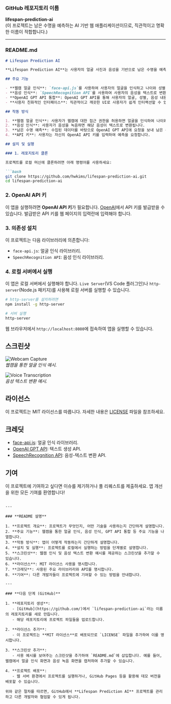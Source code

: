 ### GitHub 레포지토리 이름

**lifespan-prediction-ai**  
(이 프로젝트는 남은 수명을 예측하는 AI 기반 웹 애플리케이션이므로, 직관적이고 명확한 이름이 적합합니다.)

---

### README.md

```markdown
# Lifespan Prediction AI

**Lifespan Prediction AI**는 사용자의 얼굴 사진과 음성을 기반으로 남은 수명을 예측하는 웹 애플리케이션입니다. 사용자는 웹캠과 마이크를 사용하여 얼굴과 음성을 제공하고, 이 데이터를 바탕으로 OpenAI GPT API를 통해 예측을 받습니다. API 키를 입력하여 예측을 수행할 수 있습니다.

## 주요 기능

- **웹캠 얼굴 인식**: `face-api.js`를 사용하여 사용자의 얼굴을 인식하고 나이와 성별을 예측합니다.
- **음성 인식**: `SpeechRecognition API`를 사용하여 사용자의 음성을 텍스트로 변환하고, 이를 남은 수명 예측에 활용합니다.
- **OpenAI GPT API 통합**: OpenAI GPT API를 통해 사용자의 얼굴, 성별, 음성 내용을 바탕으로 남은 수명을 예측합니다.
- **사용자 친화적인 인터페이스**: 직관적이고 깨끗한 UI로 사용자가 쉽게 인터랙션할 수 있습니다. API 키를 입력하고 예측 결과를 확인할 수 있습니다.

## 작동 방식

1. **웹캠 얼굴 인식**: 사용자가 웹캠에 대한 접근 권한을 허용하면 얼굴을 인식하여 나이와 성별을 추정합니다.
2. **음성 인식**: 사용자가 음성을 녹음하면 해당 음성이 텍스트로 변환됩니다.
3. **남은 수명 예측**: 수집된 데이터를 바탕으로 OpenAI GPT API에 요청을 보내 남은 수명을 예측합니다.
4. **API 키**: 사용자는 자신의 OpenAI API 키를 입력하여 예측을 요청합니다.

## 설치 및 실행

### 1. 레포지토리 클론

프로젝트를 로컬 머신에 클론하려면 아래 명령어를 사용하세요:

```bash
git clone https://github.com/hwkims/lifespan-prediction-ai.git
cd lifespan-prediction-ai
```

### 2. OpenAI API 키

이 앱을 실행하려면 **OpenAI API 키**가 필요합니다. [OpenAI](https://platform.openai.com/)에서 API 키를 발급받을 수 있습니다. 발급받은 API 키를 웹 페이지의 입력란에 입력해야 합니다.

### 3. 의존성 설치

이 프로젝트는 다음 라이브러리에 의존합니다:

- `face-api.js`: 얼굴 인식 라이브러리.
- `SpeechRecognition API`: 음성 인식 라이브러리.

### 4. 로컬 서버에서 실행

이 앱은 로컬 서버에서 실행해야 합니다. `Live Server`(VS Code 플러그인)나 `http-server`(Node.js 패키지)를 사용해 로컬 서버를 실행할 수 있습니다.

```bash
# http-server를 설치하려면
npm install -g http-server

# 서버 실행
http-server
```

웹 브라우저에서 `http://localhost:8080`에 접속하여 앱을 실행할 수 있습니다.

## 스크린샷

![Webcam Capture](screenshot1.png)  
*웹캠을 통한 얼굴 인식 예시.*

![Voice Transcription](screenshot2.png)  
*음성 텍스트 변환 예시.*

## 라이선스

이 프로젝트는 MIT 라이선스를 따릅니다. 자세한 내용은 [LICENSE](LICENSE) 파일을 참조하세요.

## 크레딧

- [face-api.js](https://github.com/justadudewhohacks/face-api.js): 얼굴 인식 라이브러리.
- [OpenAI GPT API](https://platform.openai.com/docs): 텍스트 생성 API.
- [SpeechRecognition API](https://developer.mozilla.org/en-US/docs/Web/API/SpeechRecognition): 음성-텍스트 변환 API.

## 기여

이 프로젝트에 기여하고 싶다면 이슈를 제기하거나 풀 리퀘스트를 제출하세요. 앱 개선을 위한 모든 기여를 환영합니다!
```

---

### **README 설명**

1. **프로젝트 개요**: 프로젝트가 무엇인지, 어떤 기술을 사용하는지 간단하게 설명합니다.
2. **주요 기능**: 웹캠을 통한 얼굴 인식, 음성 인식, GPT API 통합 등 주요 기능을 나열합니다.
3. **작동 방식**: 앱이 어떻게 작동하는지 간단하게 설명합니다.
4. **설치 및 실행**: 프로젝트를 로컬에서 실행하는 방법을 단계별로 설명합니다.
5. **스크린샷**: 웹캠 인식 및 음성 텍스트 변환 예시를 제공하는 스크린샷을 추가할 수 있습니다.
6. **라이선스**: MIT 라이선스 사용을 명시합니다.
7. **크레딧**: 사용된 주요 라이브러리와 API를 명시합니다.
8. **기여**: 다른 개발자들이 프로젝트에 기여할 수 있는 방법을 안내합니다.

---

### **다음 단계 (GitHub)**

1. **레포지토리 생성**:
   - [GitHub](https://github.com/)에서 `lifespan-prediction-ai`라는 이름의 레포지토리를 새로 만듭니다.
   - 해당 레포지토리에 프로젝트 파일들을 업로드합니다.

2. **라이선스 추가**:
   - 이 프로젝트는 **MIT 라이선스**로 배포되므로 `LICENSE` 파일을 추가하여 이를 명시합니다.

3. **스크린샷 추가**:
   - 사용 예시를 보여주는 스크린샷을 추가하여 `README.md`에 삽입합니다. 예를 들어, 웹캠에서 얼굴 인식 화면과 음성 녹음 화면을 캡처하여 추가할 수 있습니다.

4. **프로젝트 배포**:
   - 웹 서버 환경에서 프로젝트를 실행하거나, GitHub Pages 등을 활용해 데모 버전을 배포할 수 있습니다.

위와 같은 절차를 따르면, GitHub에서 **Lifespan Prediction AI** 프로젝트를 관리하고 다른 개발자와 협업할 수 있게 됩니다.
